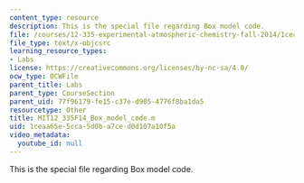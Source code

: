 ```yaml
---
content_type: resource
description: This is the special file regarding Box model code.
file: /courses/12-335-experimental-atmospheric-chemistry-fall-2014/1ceaa65e5cca5d0ba7ced0d107a10f5a_MIT12_335F14_Box_model_code.m
file_type: text/x-objcsrc
learning_resource_types:
- Labs
license: https://creativecommons.org/licenses/by-nc-sa/4.0/
ocw_type: OCWFile
parent_title: Labs
parent_type: CourseSection
parent_uid: 77f96179-fe15-c37e-d905-4776f8ba1da5
resourcetype: Other
title: MIT12_335F14_Box_model_code.m
uid: 1ceaa65e-5cca-5d0b-a7ce-d0d107a10f5a
video_metadata:
  youtube_id: null
---
```

This is the special file regarding Box model code.
